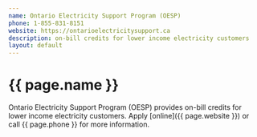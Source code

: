 ```yaml
---
name: Ontario Electricity Support Program (OESP)
phone: 1-855-831-8151
website: https://ontarioelectricitysupport.ca
description: on-bill credits for lower income electricity customers
layout: default
---
```

# {{  page.name }}

Ontario Electricity Support Program (OESP) provides on-bill credits for lower income electricity customers. Apply [online]({{ page.website }}) or call {{ page.phone }} for more information.
